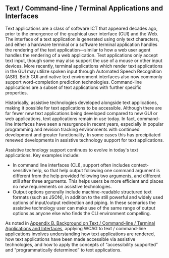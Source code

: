 Text / Command-line / Terminal Applications and Interfaces
----------------------------------------------------------

Text applications are a class of software ICT that appeared decades ago, prior to the emergence of the graphical user interface (GUI) and the Web. The interface of a text application is generated using only text characters, and either a hardware terminal or a software terminal application handles the rendering of the text application—similar to how a web user agent handles the rendering of a web application. Text applications only accept text input, though some may also support the use of a mouse or other input devices. More recently, terminal applications which render text applications in the GUI may utilize spoken input through Automated Speech Recognition (ASR). Both GUI and native text environment interfaces also now commonly support word-completion prediction technologies. Command-line applications are a subset of text applications with further specific properties.

Historically, assistive technologies developed alongside text applications, making it possible for text applications to be accessible. Although there are far fewer new text applications being developed compared to new GUI or web applications, text applications remain in use today. In fact, command-line interfaces have seen a resurgence in recent years, especially in popular programming and revision tracking environments with continued development and greater functionality. In some cases this has precipitated renewed developments in assistive technology support for text applications.

Assistive technology support continues to evolve in today's text applications. Key examples include:

* In command line interfaces (CLI), support often includes context-sensitive help, so that help output following one command argument is different from the help provided following two arguments, and different still after three arguments. This helps users be more efficient and places no new requirements on assistive technologies.
* Output options generally include machine-readable structured text formats (such as JSON), in addition to the still powerful and widely used options of input/output redirection and piping. In these scenarios the assistive technology user can make use of the same range of output options as anyone else who finds the CLI environment compelling.
 
As noted in [Appendix B. Background on Text / Command-line / Terminal Applications and Interfaces](#background-on-text-command-line-terminal-applications-and-interfaces), applying WCAG to text / command-line applications involves understanding how text applications are rendered, how text applications have been made accessible via assistive technologies, and how to apply the concepts of “accessibility supported” and “programmatically determined” to text applications.
